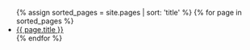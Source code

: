 <ul>
  {% assign sorted_pages = site.pages | sort: 'title' %}
  {% for page in sorted_pages %}
    <li><a href="{{ page.url }}">{{ page.title }}</a></li>
  {% endfor %}
</ul>

